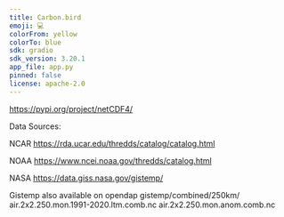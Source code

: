 ```yaml
---
title: Carbon.bird
emoji: 💻
colorFrom: yellow
colorTo: blue
sdk: gradio
sdk_version: 3.20.1
app_file: app.py
pinned: false
license: apache-2.0
---
```


https://pypi.org/project/netCDF4/

Data Sources:

NCAR
https://rda.ucar.edu/thredds/catalog/catalog.html

NOAA
https://www.ncei.noaa.gov/thredds/catalog.html

NASA
https://data.giss.nasa.gov/gistemp/

Gistemp also available on opendap
gistemp/combined/250km/
           air.2x2.250.mon.1991-2020.ltm.comb.nc
           air.2x2.250.mon.anom.comb.nc

